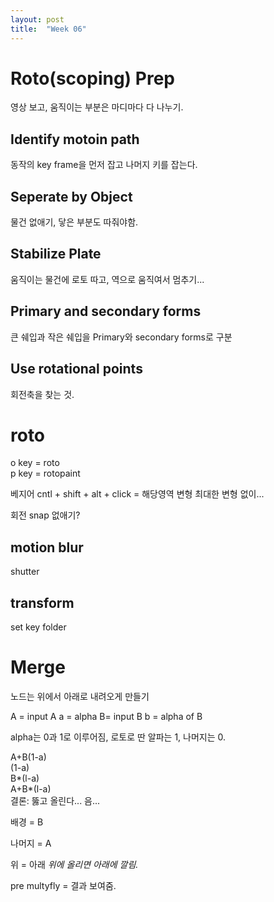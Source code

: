 ```yaml
---
layout: post
title:  "Week 06"
---
```


# Roto(scoping) Prep
영상 보고, 움직이는 부분은 마디마다 다 나누기.  

## Identify motoin path
동작의 key frame을 먼저 잡고 나머지 키를 잡는다.  

## Seperate by Object
물건 없애기, 닿은 부분도 따줘야함.  

## Stabilize Plate
움직이는 물건에 로토 따고, 역으로 움직여서 멈추기...  

## Primary and secondary forms
큰 쉐입과 작은 쉐입을 Primary와 secondary forms로 구분  

## Use rotational points
회전축을 찾는 것.  

# roto  

o key = roto  
p key = rotopaint

베지어 cntl + shift + alt + click = 해당영역 변형 
최대한 변형 없이...

회전 snap 없애기?

## motion blur
shutter

## transform 
set key
folder

# Merge
노드는 위에서 아래로 내려오게 만들기

A = input A
a = alpha
B= input B
b = alpha of B

alpha는 0과 1로 이루어짐, 로토로 딴 알파는 1, 나머지는 0.

A+B(1-a)  
(1-a)  
B*(l-a)  
A+B*(l-a)  
결론: 뚫고 올린다... 음...  

배경 = B

나머지 = A

위 = 아래
*위에 올리면 아래에 깔림.*

pre multyfly = 결과 보여줌.
